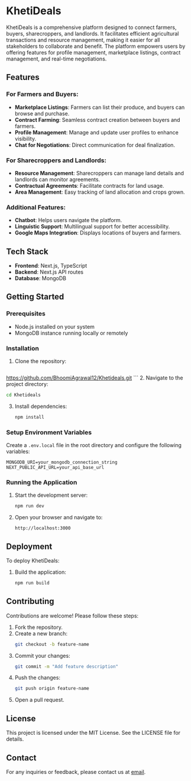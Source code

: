 # KhetiDeals

KhetiDeals is a comprehensive platform designed to connect farmers, buyers, sharecroppers, and landlords. It facilitates efficient agricultural transactions and resource management, making it easier for all stakeholders to collaborate and benefit. The platform empowers users by offering features for profile management, marketplace listings, contract management, and real-time negotiations.

## Features

### For Farmers and Buyers:
- **Marketplace Listings**: Farmers can list their produce, and buyers can browse and purchase.
- **Contract Farming**: Seamless contract creation between buyers and farmers.
- **Profile Management**: Manage and update user profiles to enhance visibility.
- **Chat for Negotiations**: Direct communication for deal finalization.

### For Sharecroppers and Landlords:
- **Resource Management**: Sharecroppers can manage land details and landlords can monitor agreements.
- **Contractual Agreements**: Facilitate contracts for land usage.
- **Area Management**: Easy tracking of land allocation and crops grown.

### Additional Features:
- **Chatbot**: Helps users navigate the platform.
- **Linguistic Support**: Multilingual support for better accessibility.
- **Google Maps Integration**: Displays locations of buyers and farmers.

## Tech Stack
- **Frontend**: Next.js, TypeScript
- **Backend**: Next.js API routes
- **Database**: MongoDB

## Getting Started

### Prerequisites
- Node.js installed on your system
- MongoDB instance running locally or remotely

### Installation
1. Clone the repository:
   ```bash
https://github.com/BhoomiAgrawal12/Khetideals.git   ```
2. Navigate to the project directory:
   ```bash
   cd Khetideals
   ```
3. Install dependencies:
   ```bash
   npm install
   ```

### Setup Environment Variables
Create a `.env.local` file in the root directory and configure the following variables:
```env
MONGODB_URI=your_mongodb_connection_string
NEXT_PUBLIC_API_URL=your_api_base_url
```

### Running the Application
1. Start the development server:
   ```bash
   npm run dev
   ```
2. Open your browser and navigate to:
   ```
   http://localhost:3000
   ```

## Deployment
To deploy KhetiDeals:
1. Build the application:
   ```bash
   npm run build
   ```
## Contributing
Contributions are welcome! Please follow these steps:
1. Fork the repository.
2. Create a new branch:
   ```bash
   git checkout -b feature-name
   ```
3. Commit your changes:
   ```bash
   git commit -m "Add feature description"
   ```
4. Push the changes:
   ```bash
   git push origin feature-name
   ```
5. Open a pull request.

## License
This project is licensed under the MIT License. See the LICENSE file for details.

## Contact
For any inquiries or feedback, please contact us at [email](bhoomiagrawal1212@gmail.com).

